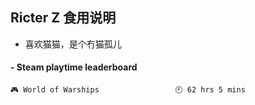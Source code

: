 ## Ricter Z 食用说明
- 喜欢猫猫，是个冇猫孤儿

<!-- steam-box start -->
#### - Steam playtime leaderboard
```text
🎮 World of Warships                 🕘 62 hrs 5 mins
```
<!-- Powered by https://github.com/YouEclipse/steam-box . -->
<!-- steam-box end -->
